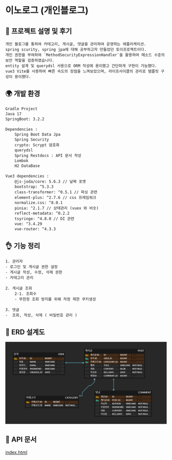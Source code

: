 # 이노로그 (개인블로그)

## 🔆 프로젝트 설명 및 후기
    개인 블로그를 통하여 카테고리, 게시글, 댓글을 관리하여 운영하는 애플리케이션.
    spring scurity, spring jpa에 대해 공부하고자 만들었던 토이프로젝트이다.
    개인 권한을 부여하여 `MethodSecurityExpressionHandler`을 활용하여 메소드 수준의 보안 역할을 검증하였습니다.
    entity 설계 및 querydsl 사용으로 ORM 작성에 용이했고 간단하게 구현이 가능했다.
    vue3 Vite를 사용하여 빠른 속도의 장점을 느껴보았으며, 라이프사이클의 관리로 템플릿 구성이 용이했다.

## 🌍 개발 환경

    Gradle Project
    Java 17
    SpringBoot: 3.2.2

    Dependencies :
        Spring Boot Data Jpa
        Spring Security
        crypto: Scrypt 암호화
        querydsl
        Spring Restdocs : API 문서 작성
        Lombok
        H2 DataBase

    Vue3 dependencies :
        @js-joda/core: 5.6.3 // 날짜 포맷
        bootstrap: ^5.3.3
        class-transformer: ^0.5.1 // 파싱 관련
        element-plus: ^2.7.6 // css 프레임워크
        normalize.css: ^8.0.1
        pinia: ^2.1.7 // 상태관리 (vuex 와 비슷)
        reflect-metadata: ^0.2.2
        tsyringe: ^4.8.0 // DI 관련
        vue: ^3.4.29
        vue-router: ^4.3.3

## 👌 기능 정리 
    1. 관리자
    - 로그인 및 게시글 권한 설정
    - 게시글 작성, 수정, 삭제 권한
    - 카테고리 관리

    2. 게시글 조회
        2-1. 조회수
        - 무한정 조회 방지를 위해 자정 제한 쿠키생성

    3. 댓글
    -  조회, 작성, 삭제 ( 비밀번호 관리 )


## 🏀 ERD 설계도

![img.png](ERD.png)

## 💎 API 문서
[index.html](src/main/resources/static/docs/index.html)